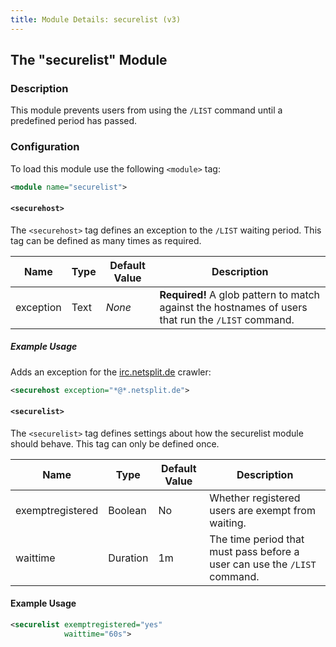 ```yaml
---
title: Module Details: securelist (v3)
---
```


## The "securelist" Module

### Description

This module prevents users from using the `/LIST` command until a predefined period has passed.

### Configuration

To load this module use the following `<module>` tag:

```xml
<module name="securelist">
```

#### `<securehost>`

The `<securehost>` tag defines an exception to the `/LIST` waiting period. This tag can be defined as many times as required.

Name      | Type | Default Value | Description
--------- | ---- | ------------- | -----------
exception | Text | *None*        | **Required!** A glob pattern to match against the hostnames of users that run the `/LIST` command.

##### Example Usage

Adds an exception for the [irc.netsplit.de](http://irc.netsplit.de) crawler:

```xml
<securehost exception="*@*.netsplit.de">
```

#### `<securelist>`

The `<securelist>` tag defines settings about how the securelist module should behave. This tag can only be defined once.

Name             | Type    | Default Value | Description
---------------- | -------- | ------------- | -----------
exemptregistered | Boolean  | No            | Whether registered users are exempt from waiting.
waittime         | Duration | 1m            | The time period that must pass before a user can use the `/LIST` command.

#### Example Usage

```xml
<securelist exemptregistered="yes"
            waittime="60s">
```
